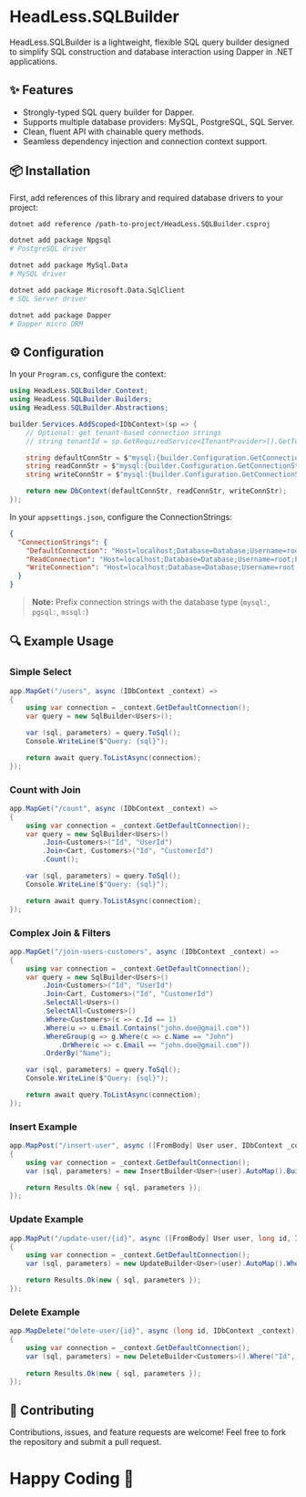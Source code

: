 # HeadLess.SQLBuilder

HeadLess.SQLBuilder is a lightweight, flexible SQL query builder designed to simplify SQL construction and database interaction using Dapper in .NET applications.

## ✨ Features

- Strongly-typed SQL query builder for Dapper.
- Supports multiple database providers: MySQL, PostgreSQL, SQL Server.
- Clean, fluent API with chainable query methods.
- Seamless dependency injection and connection context support.

## 📦 Installation

First, add references of this library and required database drivers to your project:

```bash
dotnet add reference /path-to-project/HeadLess.SQLBuilder.csproj

dotnet add package Npgsql
# PostgreSQL driver

dotnet add package MySql.Data
# MySQL driver

dotnet add package Microsoft.Data.SqlClient
# SQL Server driver

dotnet add package Dapper
# Dapper micro ORM
```

## ⚙️ Configuration

In your `Program.cs`, configure the context:

```csharp
using HeadLess.SQLBuilder.Context;
using HeadLess.SQLBuilder.Builders;
using HeadLess.SQLBuilder.Abstractions;

builder.Services.AddScoped<IDbContext>(sp => {
    // Optional: get tenant-based connection strings
    // string tenantId = sp.GetRequiredService<ITenantProvider>().GetTenantId();

    string defaultConnStr = $"mysql:{builder.Configuration.GetConnectionString("DefaultConnection")}";
    string readConnStr = $"mysql:{builder.Configuration.GetConnectionString("ReadConnection")}";
    string writeConnStr = $"mysql:{builder.Configuration.GetConnectionString("WriteConnection")}";

    return new DbContext(defaultConnStr, readConnStr, writeConnStr);
});
```

In your `appsettings.json`, configure the ConnectionStrings:

```json
{
  "ConnectionStrings": {
    "DefaultConnection": "Host=localhost;Database=Database;Username=root;Password=Password;",
    "ReadConnection": "Host=localhost;Database=Database;Username=root;Password=Password;",
    "WriteConnection": "Host=localhost;Database=Database;Username=root;Password=Password;"
  }
}
```

> **Note:** Prefix connection strings with the database type (`mysql:`, `pgsql:`, `mssql:`)

## 🔍 Example Usage

### Simple Select

```csharp
app.MapGet("/users", async (IDbContext _context) =>
{
    using var connection = _context.GetDefaultConnection();
    var query = new SqlBuilder<Users>();

    var (sql, parameters) = query.ToSql();
    Console.WriteLine($"Query: {sql}");

    return await query.ToListAsync(connection);
});
```

### Count with Join

```csharp
app.MapGet("/count", async (IDbContext _context) =>
{
    using var connection = _context.GetDefaultConnection();
    var query = new SqlBuilder<Users>()
        .Join<Customers>("Id", "UserId")
        .Join<Cart, Customers>("Id", "CustomerId")
        .Count();

    var (sql, parameters) = query.ToSql();
    Console.WriteLine($"Query: {sql}");

    return await query.ToListAsync(connection);
});
```

### Complex Join & Filters

```csharp
app.MapGet("/join-users-customers", async (IDbContext _context) =>
{
    using var connection = _context.GetDefaultConnection();
    var query = new SqlBuilder<Users>()
        .Join<Customers>("Id", "UserId")
        .Join<Cart, Customers>("Id", "CustomerId")
        .SelectAll<Users>()
        .SelectAll<Customers>()
        .Where<Customers>(c => c.Id == 1)
        .Where(u => u.Email.Contains("john.doe@gmail.com"))
        .WhereGroup(g => g.Where(c => c.Name == "John")
            .OrWhere(c => c.Email == "john.doe@gmail.com"))
        .OrderBy("Name");

    var (sql, parameters) = query.ToSql();
    Console.WriteLine($"Query: {sql}");

    return await query.ToListAsync(connection);
});
```

### Insert Example

```csharp
app.MapPost("/insert-user", async ([FromBody] User user, IDbContext _context) =>
{
    using var connection = _context.GetDefaultConnection();
    var (sql, parameters) = new InsertBuilder<User>(user).AutoMap().Build();

    return Results.Ok(new { sql, parameters });
});
```

### Update Example

```csharp
app.MapPut("/update-user/{id}", async ([FromBody] User user, long id, IDbContext _context) =>
{
    using var connection = _context.GetDefaultConnection();
    var (sql, parameters) = new UpdateBuilder<User>(user).AutoMap().Where("Id", "=", id).Build();

    return Results.Ok(new { sql, parameters });
});
```

### Delete Example

```csharp
app.MapDelete("delete-user/{id}", async (long id, IDbContext _context) =>
{
    using var connection = _context.GetDefaultConnection();
    var (sql, parameters) = new DeleteBuilder<Customers>().Where("Id", "=", id).Build();
    
    return Results.Ok(new { sql, parameters });
});
```

## 🤝 Contributing

Contributions, issues, and feature requests are welcome! Feel free to fork the repository and submit a pull request.

# Happy Coding 👋
